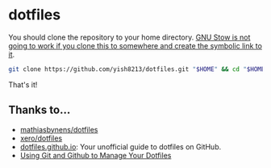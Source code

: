 # dotfiles

You should clone the repository to your home directory. [GNU Stow is not going to work if you clone this to somewhere and create the symbolic link to it](https://unix.stackexchange.com/questions/246983/can-gnu-stow-use-a-stow-directory-that-is-a-symbolic-link).

```bash
git clone https://github.com/yish8213/dotfiles.git "$HOME" && cd "$HOME/dotfiles" && ./bootstrap.sh
```

That's it!

## Thanks to…
- [mathiasbynens/dotfiles](https://github.com/mathiasbynens/dotfiles)
- [xero/dotfiles](https://github.com/xero/dotfiles)
- [dotfiles.github.io](http://dotfiles.github.io/): Your unofficial guide to dotfiles on GitHub.
- [Using Git and Github to Manage Your Dotfiles](http://blog.smalleycreative.com/tutorials/using-git-and-github-to-manage-your-dotfiles/)

